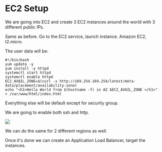 # EC2 Setup

We are going into EC2 and create 3 EC2 instances around the world with 3 different public IPs.

Same as before. Go to the EC2 service, launch instance. Amazon EC2, t2.micro.

The user data will be:

```
#!/bin/bash
yum update -y
yum install -y httpd
systemctl start httpd
systemctl enable httpd
EC2_AVAIL_ZONE=$(curl -s http://169.254.169.254/latest/meta-data/placement/availability-zone)
echo "<h1>Hello World from $(hostname -f) in AZ $EC2_AVAIL_ZONE </h1>" > /var/www/html/index.html
```

Everything else will be default except for security group.

We are going to enable both ssh and http.

![](2022-02-08-06-23-35.png)

We can do the same for 2 different regions as well.

Once it's done we can create an Application Load Balancer, target the instances.